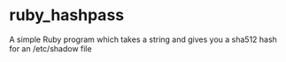 ruby_hashpass
=============

A simple Ruby program which takes a string and gives you a sha512 hash for an /etc/shadow file

